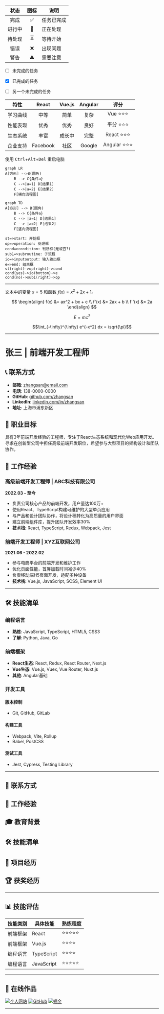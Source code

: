 | 状态 | 图标 | 说明 |
|:----:|:----:|------|
| 完成 | &#x2705; | 任务已完成 |
| 进行中 | &#x1f504; | 正在处理 |
| 待处理 | &#x23f3; | 等待开始 |
| 错误 | &#x274c; | 出现问题 |
| 警告 | &#x26a0;&#xfe0f; | 需要注意 |

- [ ] 未完成的任务
- [x] 已完成的任务
- [ ] 另一个未完成的任务


| 特性 | React | Vue.js | Angular | 评分 |
|------|:-----:|:------:|:-------:|:----:|
| 学习曲线 | 中等 | 简单 | 复杂 | Vue &#x2b50;&#x2b50;&#x2b50; |
| 性能表现 | 优秀 | 优秀 | 良好 | 平分 &#x2b50;&#x2b50;&#x2b50; |
| 生态系统 | 丰富 | 成长中 | 完整 | React &#x2b50;&#x2b50;&#x2b50; |
| 企业支持 | Facebook | 社区 | Google | Angular &#x2b50;&#x2b50;&#x2b50; |


使用 <kbd>Ctrl</kbd>+<kbd>Alt</kbd>+<kbd>Del</kbd> 重启电脑

```mermaid
graph LR
A[方形] -->B(圆角)
    B --> C{条件a}
    C -->|a=1| D[结果1]
    C -->|a=2| E[结果2]
    F[横向流程图]
```


```mermaid
graph TD
A[方形] --> B(圆角)
    B --> C{条件a}
    C --> |a=1| D[结果1]
    C --> |a=2| E[结果2]
    F[竖向流程图]
```


```flow
st=>start: 开始框
op=>operation: 处理框
cond=>condition: 判断框(是或否?)
sub1=>subroutine: 子流程
io=>inputoutput: 输入输出框
e=>end: 结束框
st(right)->op(right)->cond
cond(yes)->io(bottom)->e
cond(no)->sub1(right)->op
```

---


文本中的变量 $x = 5$ 和函数 $f(x) = x^2 + 2x + 1$。

$$
    \begin{align}
    f(x) &= ax^2 + bx + c \\
    f'(x)  &= 2ax + b \\
    f''(x)  &= 2a
    \end{align}
    $$


$$E = mc^2$$

$$\int_{-\infty}^{\infty} e^{-x^2} dx = \sqrt{\pi}$$

---
# 张三 | 前端开发工程师

## &#x1f4de; 联系方式
- **邮箱**: zhangsan@email.com
- **电话**: 138-0000-0000
- **GitHub**: [github.com/zhangsan](https://github.com/zhangsan)
- **LinkedIn**: [linkedin.com/in/zhangsan](https://linkedin.com/in/zhangsan)
- **地址**: 上海市浦东新区

## &#x1f3af; 职业目标
具有3年前端开发经验的工程师，专注于React生态系统和现代化Web应用开发。寻求在创新型公司中担任高级前端开发职位，希望参与大型项目的架构设计和团队协作。

## &#x1f4bc; 工作经验

### 高级前端开发工程师 | ABC科技有限公司
**2022.03 - 至今**

- 负责公司核心产品的前端开发，用户量达100万+
- 使用React、TypeScript构建可维护的大型单页应用
- 与产品和设计团队协作，将设计稿转化为高质量的用户界面
- 建立前端组件库，提升团队开发效率30%
- **技术栈**: React, TypeScript, Redux, Webpack, Jest

### 前端开发工程师 | XYZ互联网公司
**2021.06 - 2022.02**

- 参与电商平台的前端开发和维护工作
- 优化页面性能，首屏加载时间减少40%
- 负责移动端H5页面开发，适配多种设备
- **技术栈**: Vue.js, JavaScript, SCSS, Element UI
---
## &#x1f6e0;&#xfe0f; 技能清单

### 编程语言
- **熟练**: JavaScript, TypeScript, HTML5, CSS3
- **了解**: Python, Java, Go

### 前端框架
- **React生态**: React, Redux, React Router, Next.js
- **Vue生态**: Vue.js, Vuex, Vue Router, Nuxt.js
- **其他**: Angular基础

### 开发工具
#### 版本控制
- Git, GitHub, GitLab

#### 构建工具
- Webpack, Vite, Rollup
- Babel, PostCSS

#### 测试工具
- Jest, Cypress, Testing Library
---
## &#x1f4f1; 联系方式
## &#x1f4bc; 工作经验  
## &#x1f393; 教育背景
## &#x1f6e0;&#xfe0f; 技能清单
## &#x1f680; 项目经历
## &#x1f3c6; 获奖经历

---
## &#x1f4ca; 技能评估

| 技能类别 | 具体技能 | 熟练程度 |
|---------|---------|---------|
| 前端框架 | React | &#x2b50;&#x2b50;&#x2b50;&#x2b50;&#x2b50; |
| 前端框架 | Vue.js | &#x2b50;&#x2b50;&#x2b50;&#x2b50; |
| 编程语言 | TypeScript | &#x2b50;&#x2b50;&#x2b50;&#x2b50; |
| 编程语言 | JavaScript | &#x2b50;&#x2b50;&#x2b50;&#x2b50;&#x2b50; |

---
## &#x1f517; 在线作品

[![个人网站](https://img.shields.io/badge/Website-zhangsan.dev-blue)](https://zhangsan.dev)
[![GitHub](https://img.shields.io/badge/GitHub-zhangsan-black)](https://github.com/zhangsan)
[![掘金](https://img.shields.io/badge/掘金-@张三-blue)](https://juejin.cn/user/zhangsan)

---
